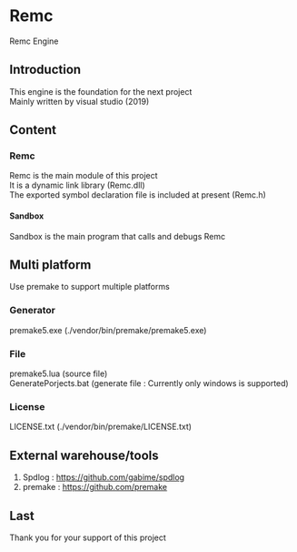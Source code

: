 # Remc
Remc Engine  
## Introduction
This engine is the foundation for the next project  
Mainly written by visual studio (2019)  
## Content
### Remc
Remc is the main module of this project  
It is a dynamic link library (Remc.dll)  
The exported symbol declaration file is included at present (Remc.h)  
#### Sandbox
Sandbox is the main program that calls and debugs Remc  
## Multi platform
Use premake to support multiple platforms  
### Generator
premake5.exe (./vendor/bin/premake/premake5.exe)  
### File
premake5.lua (source file)  
GeneratePorjects.bat (generate file : Currently only windows is supported)  
### License
LICENSE.txt (./vendor/bin/premake/LICENSE.txt)  
## External warehouse/tools
1. Spdlog : https://github.com/gabime/spdlog  
2. premake : https://github.com/premake  
## Last
Thank you for your support of this project  
